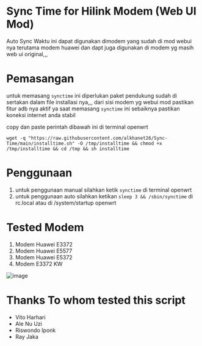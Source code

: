 # Sync Time for Hilink Modem (Web UI Mod)

Auto Sync Waktu ini dapat digunakan dimodem yang sudah di mod webui nya terutama modem huawei dan dapt juga digunakan di modem yg masih web ui original,,,

# Pemasangan

untuk  memasang ``synctime`` ini diperlukan paket pendukung sudah di sertakan dalam file installasi nya,,,
dari sisi modem yg webui mod pastikan fitur adb nya aktif ya 
saat memasang ``synctime`` ini sebaiknya pastikan koneksi internet anda stabil

copy dan paste perintah dibawah ini di terminal openwrt

```
wget -q "https://raw.githubusercontent.com/alkhanet26/Sync-Time/main/installtime.sh" -O /tmp/installtime && chmod +x /tmp/installtime && cd /tmp && sh installtime
```

# Penggunaan
1. untuk penggunaan manual silahkan ketik ``synctime`` di terminal openwrt
2. untuk penggunaan auto silahkan ketikan ``sleep 3 && /sbin/synctime`` di rc.local atau di /system/startup openwrt

# Tested Modem
1. Modem Huawei E3372
2. Modem Huawei E5577
3. Modem Huawei E5372
4. Modem E3372 KW

![image](https://github.com/alkhanet26/Sync-Time/assets/92195275/042b4733-aafb-412a-8fef-50e341765448)

# Thanks To whom tested this script
- Vito Harhari
- Ale Nu Uzi
- Riswondo Iponk
- Ray Jaka
